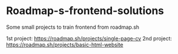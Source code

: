 # Roadmap-s-frontend-solutions
Some small projects to train frontend from roadmap.sh

1st project: https://roadmap.sh/projects/single-page-cv
2nd project: https://roadmap.sh/projects/basic-html-website